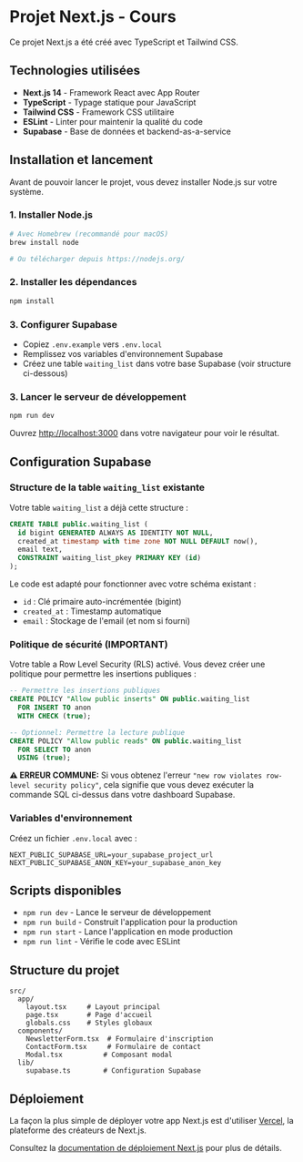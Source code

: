 # Projet Next.js - Cours

Ce projet Next.js a été créé avec TypeScript et Tailwind CSS.

## Technologies utilisées

- **Next.js 14** - Framework React avec App Router
- **TypeScript** - Typage statique pour JavaScript
- **Tailwind CSS** - Framework CSS utilitaire
- **ESLint** - Linter pour maintenir la qualité du code
- **Supabase** - Base de données et backend-as-a-service

## Installation et lancement

Avant de pouvoir lancer le projet, vous devez installer Node.js sur votre système.

### 1. Installer Node.js

```bash
# Avec Homebrew (recommandé pour macOS)
brew install node

# Ou télécharger depuis https://nodejs.org/
```

### 2. Installer les dépendances

```bash
npm install
```

### 3. Configurer Supabase

- Copiez `.env.example` vers `.env.local`
- Remplissez vos variables d'environnement Supabase
- Créez une table `waiting_list` dans votre base Supabase (voir structure ci-dessous)

### 3. Lancer le serveur de développement

```bash
npm run dev
```

Ouvrez [http://localhost:3000](http://localhost:3000) dans votre navigateur pour voir le résultat.

## Configuration Supabase

### Structure de la table `waiting_list` existante

Votre table `waiting_list` a déjà cette structure :

```sql
CREATE TABLE public.waiting_list (
  id bigint GENERATED ALWAYS AS IDENTITY NOT NULL,
  created_at timestamp with time zone NOT NULL DEFAULT now(),
  email text,
  CONSTRAINT waiting_list_pkey PRIMARY KEY (id)
);
```

Le code est adapté pour fonctionner avec votre schéma existant :
- `id` : Clé primaire auto-incrémentée (bigint)
- `created_at` : Timestamp automatique
- `email` : Stockage de l'email (et nom si fourni)

### Politique de sécurité (IMPORTANT)

Votre table a Row Level Security (RLS) activé. Vous devez créer une politique pour permettre les insertions publiques :

```sql
-- Permettre les insertions publiques
CREATE POLICY "Allow public inserts" ON public.waiting_list
  FOR INSERT TO anon
  WITH CHECK (true);

-- Optionnel: Permettre la lecture publique
CREATE POLICY "Allow public reads" ON public.waiting_list
  FOR SELECT TO anon
  USING (true);
```

**⚠️ ERREUR COMMUNE:** Si vous obtenez l'erreur `"new row violates row-level security policy"`, cela signifie que vous devez exécuter la commande SQL ci-dessus dans votre dashboard Supabase.

### Variables d'environnement

Créez un fichier `.env.local` avec :

```env
NEXT_PUBLIC_SUPABASE_URL=your_supabase_project_url
NEXT_PUBLIC_SUPABASE_ANON_KEY=your_supabase_anon_key
```

## Scripts disponibles

- `npm run dev` - Lance le serveur de développement
- `npm run build` - Construit l'application pour la production  
- `npm run start` - Lance l'application en mode production
- `npm run lint` - Vérifie le code avec ESLint

## Structure du projet

```
src/
  app/
    layout.tsx     # Layout principal
    page.tsx       # Page d'accueil
    globals.css    # Styles globaux
  components/
    NewsletterForm.tsx  # Formulaire d'inscription
    ContactForm.tsx     # Formulaire de contact
    Modal.tsx          # Composant modal
  lib/
    supabase.ts        # Configuration Supabase
```

## Déploiement

La façon la plus simple de déployer votre app Next.js est d'utiliser [Vercel](https://vercel.com/), la plateforme des créateurs de Next.js.

Consultez la [documentation de déploiement Next.js](https://nextjs.org/docs/deployment) pour plus de détails.